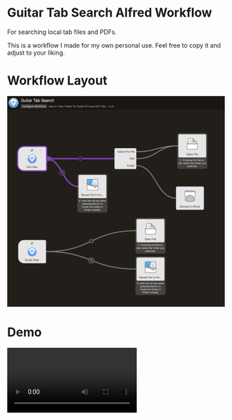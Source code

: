 # Guitar Tab Search Alfred Workflow

For searching local tab files and PDFs.

This is a workflow I made for my own personal use. Feel free to copy it and
adjust to your liking.

# Workflow Layout
![](./screenshot.png)

# Demo
<video src="https://raw.githubusercontent.com/dkarter/tab_search/master/demo.mp4" />
